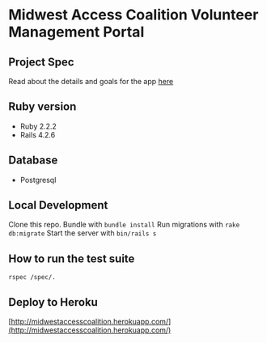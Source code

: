 # Midwest Access Coalition Volunteer Management Portal

## Project Spec
Read about the details and goals for the app [here](https://docs.google.com/document/d/12kksmdvx_QYvset1-sVcDQbEyCf70-3HfdkIVY58d24/edit?usp=sharing)

## Ruby version
* Ruby 2.2.2
* Rails 4.2.6

## Database
* Postgresql

## Local Development
Clone this repo.
Bundle with `bundle install`
Run migrations with `rake db:migrate`
Start the server with `bin/rails s`

## How to run the test suite
`rspec /spec/.`

## Deploy to Heroku
[http://midwestaccesscoalition.herokuapp.com/](http://midwestaccesscoalition.herokuapp.com/)
